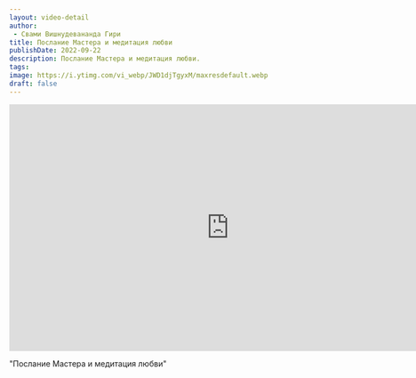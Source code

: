 ```yaml
---
layout: video-detail
author:
 - Свами Вишнудевананда Гири
title: Послание Мастера и медитация любви
publishDate: 2022-09-22
description: Послание Мастера и медитация любви. 
tags: 
image: https://i.ytimg.com/vi_webp/JWD1djTgyxM/maxresdefault.webp
draft: false
---
```


<iframe width="790" height="444" src="https://www.youtube.com/embed/JWD1djTgyxM" frameborder="0" allowfullscreen=""></iframe> 

  "Послание Мастера и медитация любви"

  

 